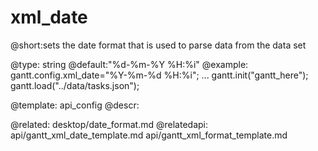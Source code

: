 xml_date
=============
@short:sets the date format that is used to parse data from the data set
	

@type: string
@default:"%d-%m-%Y %H:%i"
@example:
gantt.config.xml_date="%Y-%m-%d %H:%i";
...
gantt.init("gantt_here");
gantt.load("../data/tasks.json");


@template:	api_config
@descr:


@related:
	desktop/date_format.md
@relatedapi:
	api/gantt_xml_date_template.md
	api/gantt_xml_format_template.md